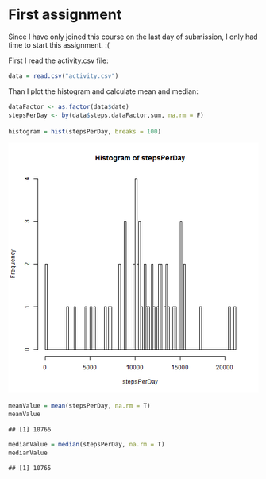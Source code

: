 First assignment
========================================================

Since I have only joined this course on the last day of submission, I only had time to start this assignment. :(

First I read the activity.csv file:


```r
data = read.csv("activity.csv")
```

Than I plot the histogram and calculate mean and median:


```r
dataFactor <- as.factor(data$date)
stepsPerDay <- by(data$steps,dataFactor,sum, na.rm = F)

histogram = hist(stepsPerDay, breaks = 100)
```

![plot of chunk unnamed-chunk-2](figure/unnamed-chunk-2.png) 

```r
meanValue = mean(stepsPerDay, na.rm = T)
meanValue
```

```
## [1] 10766
```

```r
medianValue = median(stepsPerDay, na.rm = T)
medianValue
```

```
## [1] 10765
```


